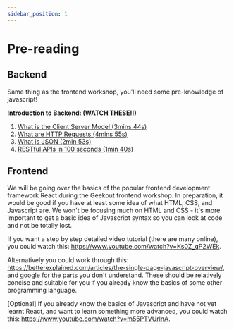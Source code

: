 ```yaml
---
sidebar_position: 1
---
```


# Pre-reading

## Backend
Same thing as the frontend workshop, you'll need some pre-knowledge of javascript!

**Introduction to Backend: (WATCH THESE!!)** 
1. [What is the Client Server Model (3mins 44s)](https://www.youtube.com/watch?v=B8azMzrluHE)
2. [What are HTTP Requests (4mins 55s)](https://www.youtube.com/watch?v=-Zea7GB2OwA)
3. [What is JSON (2min 53s)](https://www.youtube.com/watch?v=40aKlrL-2V8)
4. [RESTful APIs in 100 seconds (1min 40s)](https://www.youtube.com/watch?v=-MTSQjw5DrM)


## Frontend

We will be going over the basics of the popular frontend development framework React during the Geekout frontend workshop. In preparation, it would be good if you have at least some idea of what HTML, CSS, and Javascript are. We won't be focusing much on HTML and CSS - it's more important to get a basic idea of Javascript syntax so you can look at code and not be totally lost. 

If you want a step by step detailed video tutorial (there are many online), you could watch this: https://www.youtube.com/watch?v=Ks0Z_qP2WEk. 

Alternatively you could work through this: https://betterexplained.com/articles/the-single-page-javascript-overview/,  and google for the parts you don't understand. These should be relatively concise and suitable for you if you already know the basics of some other programming language. 

[Optional] If you already know the basics of Javascript and have not yet learnt React, and want to learn something more advanced, you could watch this: https://www.youtube.com/watch?v=m55PTVUrlnA.
